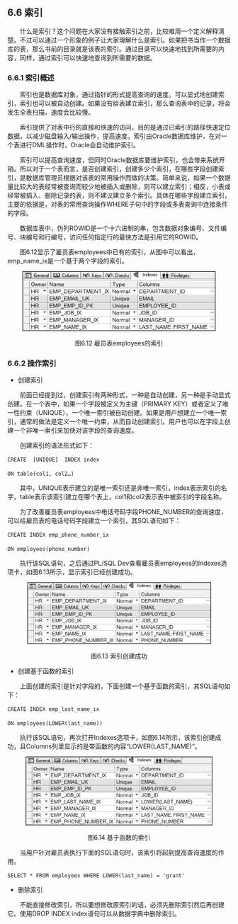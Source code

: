 ## 6.6  索引

 

&emsp;&emsp;什么是索引？这个问题在大家没有接触索引之前，比较难用一个定义解释清楚。不过可以通过一个形象的例子让大家理解什么是索引。如果把书当作一个数据库的表，那么书前的目录就是该表的索引。通过目录可以快速地找到所需要的内容，同样，通过索引可以快速地查询到所需要的数据。

### 6.6.1  索引概述  

&emsp;&emsp;索引也是数据库对象，通过指针的形式提高查询的速度。可以显式地创建索引，索引也可以被自动创建。如果没有给表建立索引，那么查询表中的记录，将会发生全表扫描，速度会比较慢。

&emsp;&emsp;索引提供了对表中行的直接和快速的访问，目的是通过已索引的路径快速定位数据，以减少磁盘输入/输出操作，提高速度。索引由Oracle数据库维护，在对一个表进行DML操作时，Oracle会自动维护索引。

&emsp;&emsp;索引可以提高查询速度，但同时Oracle数据库要维护索引，也会带来系统开销。所以对于一个表而言，是否创建索引，创建多少个索引，在哪些字段创建索引，是数据库管理员根据对该表的常用操作而做的决策。简单来说，如果一个数据量比较大的表经常被查询而较少地被插入或删除，则可以建立索引；相反，小表或经常被插入、删除记录的表，则不建议建立多个索引。具体在哪些字段建立索引，主要的依据是，对表的常用查询操作WHERE子句中的字段或多表查询中连接条件的字段。

&emsp;&emsp;数据库表中，伪列ROWID是一个十六进制的串，包含数据对象编号、文件编号、块编号和行编号，访问任何指定行的最快方法是引用它的ROWID。

&emsp;&emsp;图6.12显示了雇员表employees中已有的索引，从图中可以看出，emp_name_ix是一个基于两个字段的索引。




<p align="center"><img src="../../img/d6z/tu6.12.png" /></p>  
<p align="center">图6.12  雇员表employees的索引</p>  



### 6.6.2  操作索引  

- 创建索引

&emsp;&emsp;前面已经提到过，创建索引有两种形式，一种是自动创建，另一种是手动显式创建。在一个表中，如果一个字段被定义为主键（PRIMARY KEY）或者定义了唯一性约束（UNIQUE），一个唯一索引被自动创建。如果是用户想建立一个唯一索引，通常的做法是定义一个唯一约束，从而自动创建索引。用户也可以在字段上创建一个非唯一索引来加快对该字段的查询速度。

&emsp;&emsp;创建索引的语法形式如下：


```
CREATE  [UNIQUE]  INDEX index

ON table(col1, col2…)
```


&emsp;&emsp;其中，UNIQUE表示建立的是唯一索引还是非唯一索引，index表示索引的名字，table表示该索引建立在哪个表上，col1和col2表示表中被索引的字段名称。

&emsp;&emsp;为了改善雇员表employees中电话号码字段PHONE_NUMBER的查询速度，可以给雇员表的电话号码字段建立一个索引，其SQL语句如下：


```
CREATE INDEX emp_phone_number_ix

ON employees(phone_number)
```


&emsp;&emsp;执行该SQL语句，之后通过PL/SQL Dev查看雇员表employees的Indexes选项卡，如图6.13所示，显示索引已经创建成功。


<p align="center"><img src="../../img/d6z/tu6.13.png" /></p>  
<p align="center">图6.13  索引创建成功</p>  




- 创建基于函数的索引

&emsp;&emsp;上面创建的索引是针对字段的，下面创建一个基于函数的索引，其SQL语句如下：


```
CREATE INDEX emp_last_name_ix

ON employees(LOWER(last_name))
```


&emsp;&emsp;执行该SQL语句，再次打开Indexes选项卡，如图6.14所示，该索引创建成功，且Columns列里显示的是带函数的内容“LOWER(LAST_NAME)”。



<p align="center"><img src="../../img/d6z/tu6.14.png" /></p>  
<p align="center">图6.14  基于函数的索引</p>  




&emsp;&emsp;当用户针对雇员表执行下面的SQL语句时，该索引将起到提高查询速度的作用。


```
SELECT * FROM employees WHERE LOWER(last_name) = 'grant'
```


- 删除索引

&emsp;&emsp;不能直接修改索引，所以要想修改原索引的话，必须先删除索引然后再创建它。使用DROP INDEX index语句可以从数据字典中删除索引。
